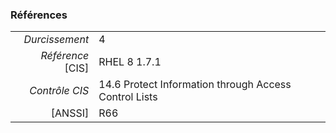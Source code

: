 ### Références

|                 |    |
|----------------:|:---|
|   *Durcissement*| 4 |
|*Référence* [CIS]| RHEL 8 1.7.1 |
|   *Contrôle CIS*| 14.6 Protect Information through Access Control Lists |
|          [ANSSI]| R66 |
